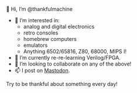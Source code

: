 👋 Hi, I’m @thankfulmachine

- 👀 I’m interested in:
  - analog and digital electronics
  - retro consoles
  - homebrew computers
  - emulators
  - Anything 6502/65816, Z80, 68000, MIPS I!
- 🌱 I’m currently re-re-learning Verilog/FPGA.
- 💞️ I’m looking to collaborate on any of the above!
- 📫 I post on <a rel="me" href="https://oldbytes.space/@thankfulmachine">Mastodon</a>.

Try to be thankful about something every day!
